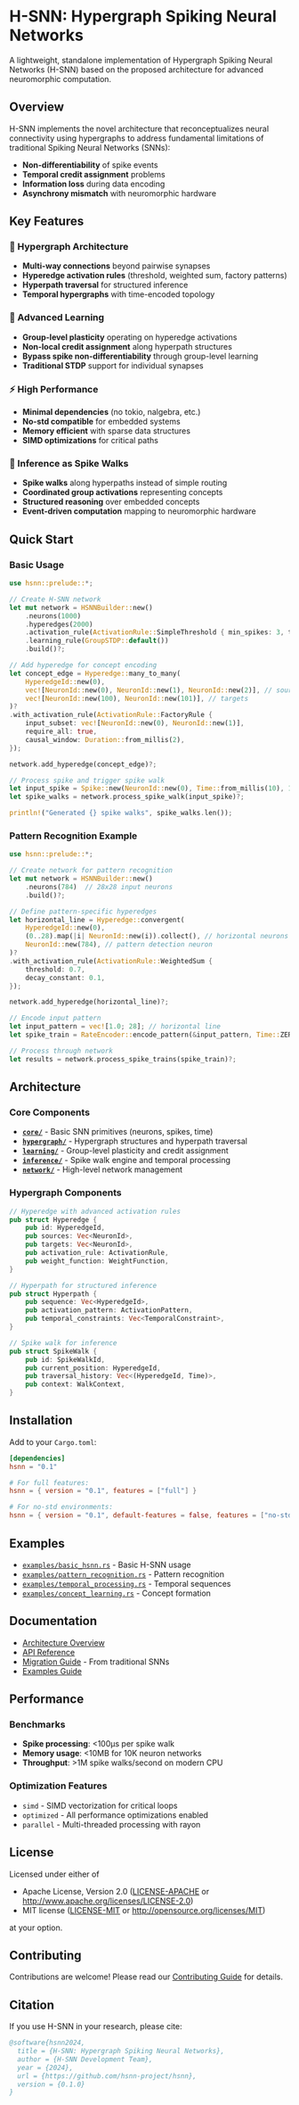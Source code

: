 # H-SNN: Hypergraph Spiking Neural Networks

A lightweight, standalone implementation of Hypergraph Spiking Neural Networks (H-SNN) based on the proposed architecture for advanced neuromorphic computation.

## Overview

H-SNN implements the novel architecture that reconceptualizes neural connectivity using hypergraphs to address fundamental limitations of traditional Spiking Neural Networks (SNNs):

- **Non-differentiability** of spike events
- **Temporal credit assignment** problems  
- **Information loss** during data encoding
- **Asynchrony mismatch** with neuromorphic hardware

## Key Features

### 🔗 Hypergraph Architecture
- **Multi-way connections** beyond pairwise synapses
- **Hyperedge activation rules** (threshold, weighted sum, factory patterns)
- **Hyperpath traversal** for structured inference
- **Temporal hypergraphs** with time-encoded topology

### 🧠 Advanced Learning
- **Group-level plasticity** operating on hyperedge activations
- **Non-local credit assignment** along hyperpath structures
- **Bypass spike non-differentiability** through group-level learning
- **Traditional STDP** support for individual synapses

### ⚡ High Performance
- **Minimal dependencies** (no tokio, nalgebra, etc.)
- **No-std compatible** for embedded systems
- **Memory efficient** with sparse data structures
- **SIMD optimizations** for critical paths

### 🎯 Inference as Spike Walks
- **Spike walks** along hyperpaths instead of simple routing
- **Coordinated group activations** representing concepts
- **Structured reasoning** over embedded concepts
- **Event-driven computation** mapping to neuromorphic hardware

## Quick Start

### Basic Usage

```rust
use hsnn::prelude::*;

// Create H-SNN network
let mut network = HSNNBuilder::new()
    .neurons(1000)
    .hyperedges(2000)
    .activation_rule(ActivationRule::SimpleThreshold { min_spikes: 3, time_window: Duration::from_millis(5) })
    .learning_rule(GroupSTDP::default())
    .build()?;

// Add hyperedge for concept encoding
let concept_edge = Hyperedge::many_to_many(
    HyperedgeId::new(0),
    vec![NeuronId::new(0), NeuronId::new(1), NeuronId::new(2)], // sources
    vec![NeuronId::new(100), NeuronId::new(101)], // targets
)?
.with_activation_rule(ActivationRule::FactoryRule {
    input_subset: vec![NeuronId::new(0), NeuronId::new(1)],
    require_all: true,
    causal_window: Duration::from_millis(2),
});

network.add_hyperedge(concept_edge)?;

// Process spike and trigger spike walk
let input_spike = Spike::new(NeuronId::new(0), Time::from_millis(10), 1.0)?;
let spike_walks = network.process_spike_walk(input_spike)?;

println!("Generated {} spike walks", spike_walks.len());
```

### Pattern Recognition Example

```rust
use hsnn::prelude::*;

// Create network for pattern recognition
let mut network = HSNNBuilder::new()
    .neurons(784)  // 28x28 input neurons
    .build()?;

// Define pattern-specific hyperedges
let horizontal_line = Hyperedge::convergent(
    HyperedgeId::new(0),
    (0..28).map(|i| NeuronId::new(i)).collect(), // horizontal neurons
    NeuronId::new(784), // pattern detection neuron
)?
.with_activation_rule(ActivationRule::WeightedSum {
    threshold: 0.7,
    decay_constant: 0.1,
});

network.add_hyperedge(horizontal_line)?;

// Encode input pattern
let input_pattern = vec![1.0; 28]; // horizontal line
let spike_train = RateEncoder::encode_pattern(&input_pattern, Time::ZERO)?;

// Process through network
let results = network.process_spike_trains(spike_train)?;
```

## Architecture

### Core Components

- **[`core/`](src/core/)** - Basic SNN primitives (neurons, spikes, time)
- **[`hypergraph/`](src/hypergraph/)** - Hypergraph structures and hyperpath traversal  
- **[`learning/`](src/learning/)** - Group-level plasticity and credit assignment
- **[`inference/`](src/inference/)** - Spike walk engine and temporal processing
- **[`network/`](src/network/)** - High-level network management

### Hypergraph Components

```rust
// Hyperedge with advanced activation rules
pub struct Hyperedge {
    pub id: HyperedgeId,
    pub sources: Vec<NeuronId>,
    pub targets: Vec<NeuronId>,
    pub activation_rule: ActivationRule,
    pub weight_function: WeightFunction,
}

// Hyperpath for structured inference
pub struct Hyperpath {
    pub sequence: Vec<HyperedgeId>,
    pub activation_pattern: ActivationPattern,
    pub temporal_constraints: Vec<TemporalConstraint>,
}

// Spike walk for inference
pub struct SpikeWalk {
    pub id: SpikeWalkId,
    pub current_position: HyperedgeId,
    pub traversal_history: Vec<(HyperedgeId, Time)>,
    pub context: WalkContext,
}
```

## Installation

Add to your `Cargo.toml`:

```toml
[dependencies]
hsnn = "0.1"

# For full features:
hsnn = { version = "0.1", features = ["full"] }

# For no-std environments:
hsnn = { version = "0.1", default-features = false, features = ["no-std"] }
```

## Examples

- [`examples/basic_hsnn.rs`](examples/basic_hsnn.rs) - Basic H-SNN usage
- [`examples/pattern_recognition.rs`](examples/pattern_recognition.rs) - Pattern recognition
- [`examples/temporal_processing.rs`](examples/temporal_processing.rs) - Temporal sequences  
- [`examples/concept_learning.rs`](examples/concept_learning.rs) - Concept formation

## Documentation

- [Architecture Overview](docs/architecture.md)
- [API Reference](docs/api-reference.md)
- [Migration Guide](docs/migration-guide.md) - From traditional SNNs
- [Examples Guide](docs/examples.md)

## Performance

### Benchmarks

- **Spike processing**: <100μs per spike walk
- **Memory usage**: <10MB for 10K neuron networks
- **Throughput**: >1M spike walks/second on modern CPU

### Optimization Features

- `simd` - SIMD vectorization for critical loops
- `optimized` - All performance optimizations enabled
- `parallel` - Multi-threaded processing with rayon

## License

Licensed under either of

 * Apache License, Version 2.0
   ([LICENSE-APACHE](LICENSE-APACHE) or http://www.apache.org/licenses/LICENSE-2.0)
 * MIT license
   ([LICENSE-MIT](LICENSE-MIT) or http://opensource.org/licenses/MIT)

at your option.

## Contributing

Contributions are welcome! Please read our [Contributing Guide](CONTRIBUTING.md) for details.

## Citation

If you use H-SNN in your research, please cite:

```bibtex
@software{hsnn2024,
  title = {H-SNN: Hypergraph Spiking Neural Networks},
  author = {H-SNN Development Team},
  year = {2024},
  url = {https://github.com/hsnn-project/hsnn},
  version = {0.1.0}
}